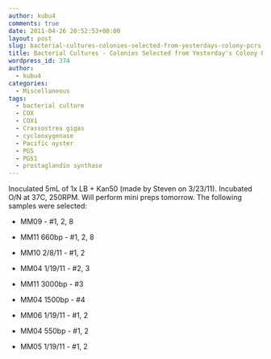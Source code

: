 ```yaml
---
author: kubu4
comments: true
date: 2011-04-26 20:52:53+00:00
layout: post
slug: bacterial-cultures-colonies-selected-from-yesterdays-colony-pcrs
title: Bacterial Cultures - Colonies Selected from Yesterday's Colony PCRs
wordpress_id: 374
author:
  - kubu4
categories:
  - Miscellaneous
tags:
  - bacterial culture
  - COX
  - COX1
  - Crassostrea gigas
  - cyclooxygenase
  - Pacific oyster
  - PGS
  - PGS1
  - prostaglandin synthase
---
```


Inoculated 5mL of 1x LB + Kan50 (made by Steven on 3/23/11). Incubated O/N at 37C, 250RPM. Will perform mini preps tomorrow. The following samples were selected:




    
  * MM09 - #1, 2, 8

    
  * MM11 660bp - #1, 2, 8

    
  * MM10 2/8/11 - #1, 2

    
  * MM04 1/19/11 - #2, 3

    
  * MM11 3000bp - #3

    
  * MM04 1500bp - #4

    
  * MM06 1/19/11 - #1, 2

    
  * MM04 550bp - #1, 2

    
  * MM05 1/19/11 - #1, 2


